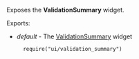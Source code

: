 Exposes the **ValidationSummary** widget.

Exports:

- *default* - The [ValidationSummary](/api-reference/10%20UI%20Widgets/dxValidationSummary '/Documentation/ApiReference/UI_Widgets/dxValidationSummary/') widget

        require("ui/validation_summary")
